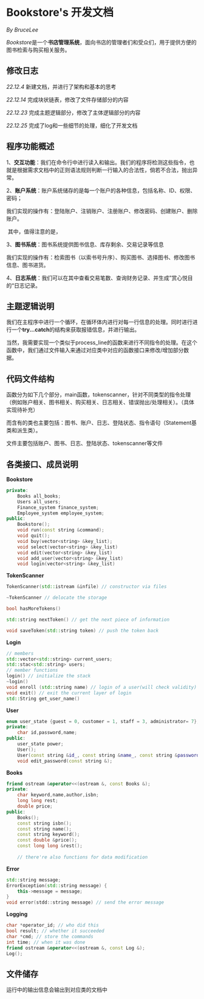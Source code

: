 # Bookstore's 开发文档

*By BruceLee*

*Bookstore*是一个**书店管理系统**，面向书店的管理者们和受众们，用于提供方便的图书检索与购买相关服务。

## 修改日志

*22.12.4* 新建文档，并进行了架构和基本的思考

*22.12.14* 完成块状链表，修改了文件存储部分的内容

*22.12.23* 完成主题逻辑部分，修改了主体逻辑部分的内容

*22.12.25* 完成了log和一些细节的处理，细化了开发文档

## 程序功能概述

1、**交互功能**：我们在命令行中进行读入和输出。我们的程序将检测这些指令，也就是根据需求文档中的正则语法规则判断一行输入的合法性，倘若不合法，抛出异常。

2、**账户系统**：账户系统储存的是每一个账户的各种信息，包括名称、ID、权限、密码；

​    我们实现的操作有：登陆账户、注销账户、注册账户、修改密码、创建账户、删除账户。

​    其中，值得注意的是，

3、**图书系统**：图书系统提供图书信息、库存剩余、交易记录等信息

​	我们实现的操作有：检索图书（以索书号升序）、购买图书、选择图书、修改图书信息、图书进货。

4、**日志系统**：我们可以在其中查看交易笔数、查询财务记录、并生成”赏心悦目的“日志记录。

## 主题逻辑说明

我们在主程序中进行一个循环，在循环体内进行对每一行信息的处理。同时进行进行一个**try...catch**的结构来获取报错信息，并进行输出。

当然，我需要实现一个类似于process_line的函数来进行不同指令的处理。在这个函数中，我们通过文件输入来通过对应类中对应的函数接口来修改/增加部分数据。

## 代码文件结构

函数分为如下几个部分，main函数，tokenscanner，针对不同类型的指令处理（例如账户相关、图书相关、购买相关、日志相关、错误抛出/处理相关）。（具体实现待补充）

而含有的类也主要包括：图书、账户、日志、登陆状态、指令语句（Statement基类和派生类）。

文件主要包括账户、图书、日志、登陆状态、tokenscanner等文件

## 各类接口、成员说明

**Bookstore**

```C++
private:
	Books all_books;
	Users all_users;
	Finance_system finance_system;
	Employee_system employee_system;
public:
	Bookstore();
	void run(const string &command);
	void quit();
	void buy(vector<string> &key_list);
	void select(vector<string> &key_list)
    void edit(vector<string> &key_list)
    void add_user(vector<string> &key_list)
    void login(vector<string> &key_list)
```



**TokenScanner**

```C++
TokenScanner(std::istream &infile) // constructor via files

~TokenScanner // delocate the storage

bool hasMoreTokens()

std::string nextToken() // get the next piece of information

void saveToken(std::string token) // push the token back
```

**Login**

```c++
// members
std::vector<std::string> current_users;
std::stac<std::string> users;
// member functions
login() // initialize the stack
~login()
void enroll (std::string name) // login of a user(will check validity)
void exit() // exit the current layer of login
std::String get_user_name()
```

**User**

```C++
enum user_state {guest = 0, customer = 1, staff = 3, administrator= 7};
private:
	char id,password,name;
public:
	user_state power;
	User();
	User(const string &id_, const string &name_, const string &password_, const user_state & power);
	void edit_password(const string &);
```

**Books**

```C++
friend ostream &operator<<(ostream &, const Books &);
private:
	char keyword,name,author,isbn;
	long long rest;
	double price;
public:
	Books();
	const string isbn();
	const string name();
	const string keyword();
	const double &price();
	const long long &rest();
	
	// there're also functions for data modification
```

**Error**

```C++
std::string message;
ErrorException(std::string message) {
	this->message = message;
}
void error(stdd::string message) // send the error message
```

**Logging**

```C++
char *operator_id; // who did this
bool result; // whether it succeeded
char *cmd; // store the commands
int time; // when it was done
friend ostream &operator<<(ostream &, const Log &);
Log();
```

## 文件储存

运行中的输出信息会输出到对应类的文档中